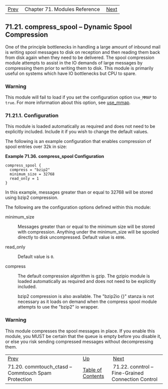|     |     |     |
| --- | --- | --- |
| [Prev](modules.commtouch)  | Chapter 71. Modules Reference |  [Next](modules.conntrol) |

## 71.21. compress_spool – Dynamic Spool Compression

<a className="indexterm" name="idp20713200"></a>

One of the principle bottlenecks in handling a large amount of inbound mail is writing spool messages to disk on reception and then reading them back from disk again when they need to be delivered. The spool compression module attempts to assist in the IO demands of large messages by compressing them prior to writing them to disk. This module is primarily useful on systems which have IO bottlenecks but CPU to spare.

### Warning

This module will fail to load if you set the configuration option `Use_MMAP` to `true`. For more information about this option, see [use_mmap](conf.ref.use_mmap "use_mmap").

### 71.21.1. Configuration

This module is loaded automatically as required and does not need to be explicitly included. Include it if you wish to change the default values.

The following is an example configuration that enables compression of spool entries over 32k in size:

<a name="example.compress_spool.3"></a>

**Example 71.36. compress_spool Configuration**

```
compress_spool {
  compress = "bzip2"
  minimum_size = 32768
  read_only = 1
}
```

In this example, messages greater than or equal to 32768 will be stored using bzip2 compression.

The following are the configuration options defined within this module:

<dl className="variablelist">

<dt>minimum_size</dt>

<dd>

Messages greater than or equal to the minimum size will be stored with compression. Anything under the minimum_size will be spooled directly to disk uncompressed. Default value is `4096`.

</dd>

<dt>read_only</dt>

<dd>

Default value is `0`.

</dd>

<dt>compress</dt>

<dd>

The default compression algorithm is gzip. The gzipio module is loaded automatically as required and does not need to be explicitly included.

bzip2 compression is also available. The "bzip2io {}" stanza is not necessary as it loads on demand when the compress spool module attempts to use the "bzip2" io wrapper.

</dd>

</dl>

### Warning

This module compresses the spool messages in place. If you enable this module, you MUST be certain that the queue is empty before you disable it, or else you risk sending compressed messages without decompressing them.

|     |     |     |
| --- | --- | --- |
| [Prev](modules.commtouch)  | [Up](modules) |  [Next](modules.conntrol) |
| 71.20. commtouch_ctasd – Commtouch Spam Protection  | [Table of Contents](index) |  71.22. conntrol – Fine-Grained Connection Control |

